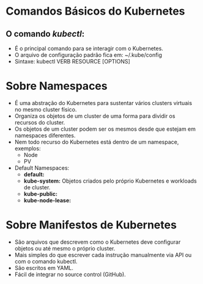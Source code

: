 # Comandos Básicos do Kubernetes

## O comando *kubectl*:

- É o principal comando para se interagir com o Kubernetes.
- O arquivo de configuração padrão fica em: ~/.kube/config
- Sintaxe: kubectl VERB RESOURCE [OPTIONS]

# Sobre Namespaces

- É uma abstração do Kubernetes para sustentar vários clusters virtuais no mesmo cluster físico.
- Organiza os objetos de um cluster de uma forma para dividir os recursos do cluster.
- Os objetos de um cluster podem ser os mesmos desde que estejam em namespaces diferentes.
- Nem todo recurso do Kubernetes está dentro de um namespace, exemplos:
	- Node
	- PV
- Default Namespaces:
	- **default:** 
	- **kube-system:** Objetos criados pelo próprio Kubernetes e workloads de cluster.
	- **kube-public:** 
	- **kube-node-lease:** 

# Sobre Manifestos de Kubernetes

- São arquivos que descrevem como o Kubernetes deve configurar objetos ou até mesmo o próprio cluster.
- Mais simples do que escrever cada instrução manualmente via API	ou com o comando kubectl.
- São escritos em YAML.
- Fácil de integrar no source control (GitHub).
